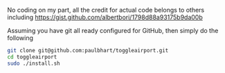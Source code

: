 No coding on my part, all the credit for actual code belongs to others including https://gist.github.com/albertbori/1798d88a93175b9da00b

Assuming you have git all ready configured for GitHub, then simply do the following

```bash
git clone git@github.com:paulbhart/toggleairport.git
cd toggleairport
sudo ./install.sh

